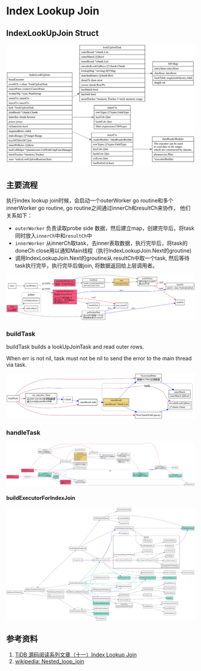 # Index Lookup Join

<!-- toc -->

## IndexLookUpJoin Struct

![](./dot/index_lookup_join_struct.svg)

## 主要流程

执行index lookup join时候，会启动一个outerWorker go routine和多个innerWorker go routine, go routine之间通过innerCh和resultCh来协作，
他们关系如下：

* `outerWorker` 负责读取probe side 数据，然后建立map，创建完毕后，将task 同时放入`innerCh`中和`resultCh`中
* `innerWorker` 从innerCh取task，去inner表取数据，执行完毕后，将task的doneCh close用以通知Main线程（执行IndexLookupJoin.Next的groutine)
* 调用IndexLookupJoin.Next的groutine从 resultCh中取一个task, 然后等待task执行完毕，执行完毕后做join, 将数据返回给上层调用者。

![](./dot/index_lookup_join_flow.svg)

### buildTask

buildTask builds a lookUpJoinTask and read outer rows.

When err is not nil, task must not be nil to send the error to the main thread via task.

![](./dot/index_lookup_join_buildtask.svg)

### handleTask


![](./dot/index_lookup_join_handletask.svg)

#### buildExecutorForIndexJoin

![buildExecutorForIndexJoin](./dot/build_executor_for_index_join.svg)

## 参考资料
1. [TiDB 源码阅读系列文章（十一）Index Lookup Join](https://pingcap.com/blog-cn/tidb-source-code-reading-11/)
2. [wikipedia: Nested_loop_join](https://en.wikipedia.org/wiki/Nested_loop_join)
